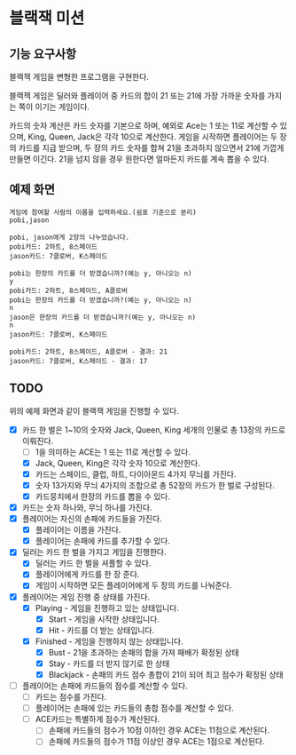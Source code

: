 # 블랙잭 미션

## 기능 요구사항
블랙잭 게임을 변형한 프로그램을 구현한다. 

블랙잭 게임은 딜러와 플레이어 중 카드의 합이 21 또는 21에 가장 가까운 숫자를 가지는 쪽이 이기는 게임이다.

카드의 숫자 계산은 카드 숫자를 기본으로 하며, 
예외로 Ace는 1 또는 11로 계산할 수 있으며, 
King, Queen, Jack은 각각 10으로 계산한다.
게임을 시작하면 플레이어는 두 장의 카드를 지급 받으며, 
두 장의 카드 숫자를 합쳐 21을 초과하지 않으면서 21에 가깝게 만들면 이긴다.
21을 넘지 않을 경우 원한다면 얼마든지 카드를 계속 뽑을 수 있다.

## 예제 화면
```
게임에 참여할 사람의 이름을 입력하세요.(쉼표 기준으로 분리)
pobi,jason

pobi, jason에게 2장의 나누었습니다.
pobi카드: 2하트, 8스페이드
jason카드: 7클로버, K스페이드

pobi는 한장의 카드를 더 받겠습니까?(예는 y, 아니오는 n)
y
pobi카드: 2하트, 8스페이드, A클로버
pobi는 한장의 카드를 더 받겠습니까?(예는 y, 아니오는 n)
n
jason은 한장의 카드를 더 받겠습니까?(예는 y, 아니오는 n)
n
jason카드: 7클로버, K스페이드

pobi카드: 2하트, 8스페이드, A클로버 - 결과: 21
jason카드: 7클로버, K스페이드 - 결과: 17
```

## TODO
위의 예제 화면과 같이 블랙잭 게임을 진행할 수 있다.
* [x] 카드 한 벌은 1~10의 숫자와 Jack, Queen, King 세개의 인물로 총 13장의 카드로 이뤄진다.
  * [ ] 1을 의미하는 ACE는 1 또는 11로 계산할 수 있다.
  * [x] Jack, Queen, King은 각각 숫자 10으로 계산한다.
  * [x] 카드는 스페이드, 클럽, 하트, 다이아몬드 4가지 무늬를 가진다.
  * [x] 숫자 13가지와 무늬 4가지의 조합으로 총 52장의 카드가 한 벌로 구성된다.
  * [x] 카드뭉치에서 한장의 카드를 뽑을 수 있다.
* [x] 카드는 숫자 하나와, 무늬 하나를 가진다.
* [x] 플레이어는 자신의 손패에 카드들을 가진다.
  * [x] 플레이어는 이름을 가진다.
  * [x] 플레이어는 손패에 카드를 추가할 수 있다.
* [x] 딜러는 카드 한 벌을 가지고 게임을 진행한다.
  * [x] 딜러는 카드 한 벌을 셔플할 수 있다. 
  * [x] 플레이어에게 카드를 한 장 준다.
  * [x] 게임이 시작하면 모든 플레이어에게 두 장의 카드를 나눠준다.
* [x] 플레이어는 게임 진행 중 상태를 가진다.
  * [x] Playing - 게임을 진행하고 있는 상태입니다.
    * [x] Start - 게임을 시작한 상태입니다.
    * [x] Hit - 카드를 더 받는 상태입니다.
  * [x] Finished - 게임을 진행하지 않는 상태입니다.
    * [x] Bust - 21을 초과하는 손패의 합을 가져 패배가 확정된 상태
    * [x] Stay - 카드를 더 받지 않기로 한 상태
    * [x] Blackjack - 손패의 카드 점수 총합이 21이 되어 최고 점수가 확정된 상태
* [ ] 플레이어는 손패에 카드들의 점수를 계산할 수 있다.
  * [ ] 카드는 점수를 가진다.
  * [ ] 플레이어는 손패에 있는 카드들의 총합 점수를 계산할 수 있다.
  * [ ] ACE카드는 특별하게 점수가 계산된다.
    * [ ] 손패에 카드들의 점수가 10점 이하인 경우 ACE는 11점으로 계산된다.
    * [ ] 손패에 카드들의 점수가 11점 이상인 경우 ACE는 1점으로 계산된다.
